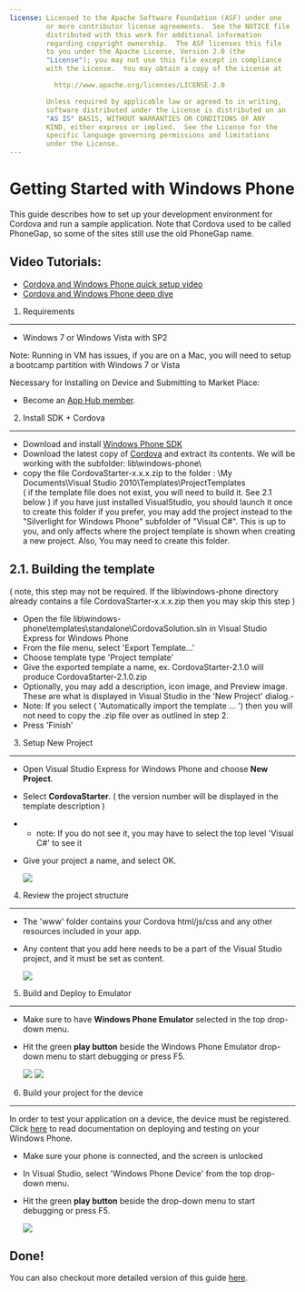 ```yaml
---
license: Licensed to the Apache Software Foundation (ASF) under one
         or more contributor license agreements.  See the NOTICE file
         distributed with this work for additional information
         regarding copyright ownership.  The ASF licenses this file
         to you under the Apache License, Version 2.0 (the
         "License"); you may not use this file except in compliance
         with the License.  You may obtain a copy of the License at

           http://www.apache.org/licenses/LICENSE-2.0

         Unless required by applicable law or agreed to in writing,
         software distributed under the License is distributed on an
         "AS IS" BASIS, WITHOUT WARRANTIES OR CONDITIONS OF ANY
         KIND, either express or implied.  See the License for the
         specific language governing permissions and limitations
         under the License.
---
```


Getting Started with Windows Phone
==================================

This guide describes how to set up your development environment for Cordova and run a sample application.  Note that Cordova used to be called PhoneGap, so some of the sites still use the old PhoneGap name.

Video Tutorials:
----------------

- [Cordova and Windows Phone quick setup video](http://www.youtube.com/v/wO9xdRcNHIM?autoplay=1)
- [Cordova and Windows Phone deep dive](http://www.youtube.com/v/BJFX1GRUXj8?autoplay=1)


1. Requirements
---------------

- Windows 7 or Windows Vista with SP2

Note: Running in VM has issues, if you are on a Mac, you will need to setup a bootcamp partition with Windows 7 or Vista

Necessary for Installing on Device and Submitting to Market Place:

- Become an [App Hub member](http://create.msdn.com/en-US/home/membership).


2. Install SDK + Cordova
----------------------------

- Download and install [Windows Phone  SDK](http://www.microsoft.com/download/en/details.aspx?displaylang=en&amp;id=27570/)
- Download the latest copy of [Cordova](http://phonegap.com/download) and extract its contents. We will be working with the subfolder: lib\windows-phone\
- copy the file CordovaStarter-x.x.x.zip to the folder : \My Documents\Visual Studio 2010\Templates\ProjectTemplates\
( if the template file does not exist, you will need to build it. See 2.1 below )
if you have just installed VisualStudio, you should launch it once to create this folder
if you prefer, you may add the project instead to the "Silverlight for Windows Phone" subfolder of "Visual C#". This is up to you, and only affects where the project template is shown when creating a new project. Also, You may need to create this folder. 


2.1. Building the template
-----------------------------
( note, this step may not be required.  If the lib\windows-phone directory already contains a file CordovaStarter-x.x.x.zip then you may skip this step )
- Open the file lib\windows-phone\templates\standalone\CordovaSolution.sln in Visual Studio Express for Windows Phone
- From the file menu, select 'Export Template...' 
- Choose template type 'Project template'
- Give the exported template a name, ex. CordovaStarter-2.1.0 will produce CordovaStarter-2.1.0.zip
- Optionally, you may add a description, icon image, and Preview image.  These are what is displayed in Visual Studio in the 'New Project' dialog.- 
- Note: If you select ( 'Automatically import the template ... ') then you will not need to copy the .zip file over as outlined in step 2.
- Press 'Finish'


3. Setup New Project
--------------------

- Open Visual Studio Express for Windows Phone and choose **New Project**.
- Select **CordovaStarter**. ( the version number will be displayed in the template description )
- - note: If you do not see it, you may have to select the top level 'Visual C#' to see it
- Give your project a name, and select OK.

    ![](img/guide/getting-started/windows-phone/wpnewproj.PNG)


4. Review the project structure
-------------------------------

- The 'www' folder contains your Cordova html/js/css and any other resources included in your app.
- Any content that you add here needs to be a part of the Visual Studio project, and it must be set as content. 

    ![](img/guide/getting-started/windows-phone/wp7projectstructure.PNG)


5. Build and Deploy to Emulator
-------------------------------

- Make sure to have **Windows Phone Emulator** selected in the top drop-down menu.
- Hit the green **play button** beside the Windows Phone Emulator drop-down menu to start debugging or press F5.

    ![](img/guide/getting-started/windows-phone/wprun.png)
    ![](img/guide/getting-started/windows-phone/wpfirstrun.PNG)


6. Build your project for the device
------------------------------------

In order to test your application on a device, the device must be registered. Click [here](http://msdn.microsoft.com/en-us/library/windowsphone/develop/ff402565(v=vs.105).aspx) to read documentation on deploying and testing on your Windows Phone.

- Make sure your phone is connected, and the screen is unlocked
- In Visual Studio, select 'Windows Phone Device' from the top drop-down menu.
- Hit the green **play button** beside the drop-down menu to start debugging or press F5.

    ![](img/guide/getting-started/windows-phone/wpd.png)


Done!
-----

You can also checkout more detailed version of this guide [here](http://wiki.phonegap.com/w/page/48672055/Getting%20Started%20with%20PhoneGap%20Windows%20Phone%207).

